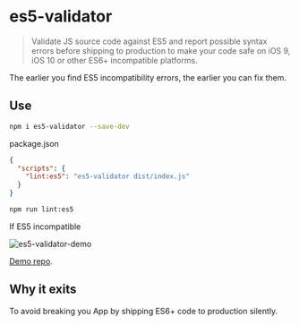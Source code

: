 # es5-validator

> Validate JS source code against ES5 and report possible syntax errors before shipping to production to make your code safe on iOS 9, iOS 10 or other ES6+ incompatible platforms.

The earlier you find ES5 incompatibility errors, the earlier you can fix them.

## Use

```sh
npm i es5-validator --save-dev
```

package.json

```json
{
  "scripts": {
    "lint:es5": "es5-validator dist/index.js"
  }
}
```

```sh
npm run lint:es5
```

If ES5 incompatible

![es5-validator-demo](https://raw.githubusercontent.com/legend80s/es5-validator/master/es5-validator-demo.png)

[Demo repo](https://github.com/legend80s/es5-validator-demo).

## Why it exits

To avoid breaking you App by shipping ES6+ code to production silently.
